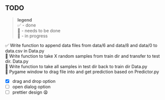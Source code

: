 ## TODO
> **legend** <br> ✅ - done <br>
🔳 - needs to be done<br>
💬 - in progress<br>

✅ Write function to append data files from data/6 and data/8 and data/0 to data.csv in Data.py<br>
🔳 Write function to take X random samples from train dir and transfer to test dir. Data.py<br>
🔳 Write function to take all samples in test dir back to train dir Data.py <br>
💬 Pygame window to drag file into and get prediction based on Predictor.py <br>
- [x] drag and drop option
- [ ] open dialog option
- [ ] prettier design 😩
<br>
